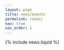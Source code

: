 ```yaml
---
layout: page
title: news/events
permalink: /news/
nav: true
nav_order: 1
---
```


{% include news.liquid %}
